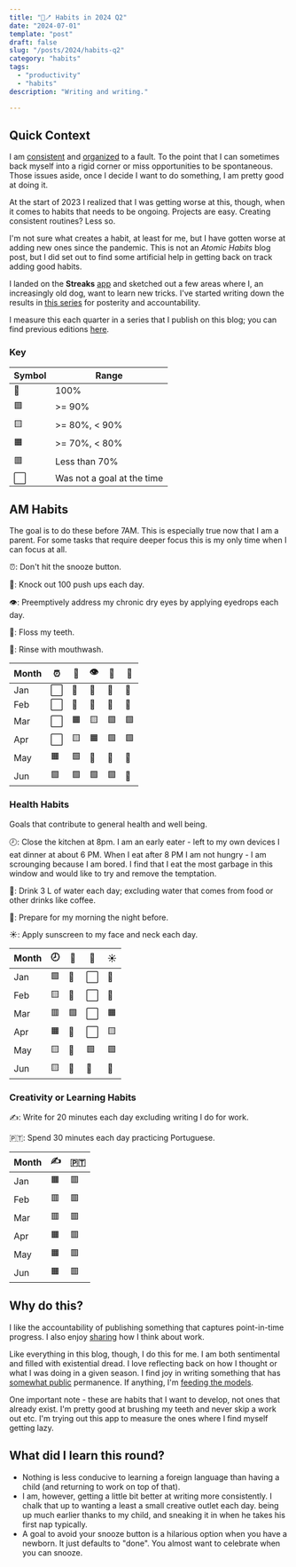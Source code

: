 ```yaml
---
title: "📱🪥 Habits in 2024 Q2"
date: "2024-07-01"
template: "post"
draft: false
slug: "/posts/2024/habits-q2"
category: "habits"
tags:
  - "productivity"
  - "habits"
description: "Writing and writing."

---
```


## Quick Context

I am [consistent](https://blog.samrhea.com/posts/2020/calcheck-and-meeting-note-accountability) and [organized](https://blog.samrhea.com/posts/2019/euro-office-time) to a fault. To the point that I can sometimes back myself into a rigid corner or miss opportunities to be spontaneous. Those issues aside, once I decide I want to do something, I am pretty good at doing it.

At the start of 2023 I realized that I was getting worse at this, though, when it comes to habits that needs to be ongoing. Projects are easy. Creating consistent routines? Less so.

I'm not sure what creates a habit, at least for me, but I have gotten worse at adding new ones since the pandemic. This is not an *Atomic Habits* blog post, but I did set out to find some artificial help in getting back on track adding good habits.

I landed on the **Streaks** [app](https://streaksapp.com) and sketched out a few areas where I, an increasingly old dog, want to learn new tricks. I've started writing down the results in [this series](https://blog.samrhea.com/tag/habits/) for posterity and accountability.

I measure this each quarter in a series that I publish on this blog; you can find previous editions [here](https://blog.samrhea.com/category/habits/).

### Key

|Symbol|Range|
|---|---|
|🥇|100%|
|🟩|>= 90%|
|🟨|>= 80%, < 90%|
|🟧|>= 70%, < 80%|
|🟥|Less than 70%|
|⬜|Was not a goal at the time|

## AM Habits

The goal is to do these before 7AM. This is especially true now that I am a parent. For some tasks that require deeper focus this is my only time when I can focus at all.

⏰: Don't hit the snooze button.

💪: Knock out 100 push ups each day.

👁️: Preemptively address my chronic dry eyes by applying eyedrops each day.

🦷: Floss my teeth.

🫧: Rinse with mouthwash.

| Month | ⏰ | 💪 | 👁️ | 🦷 | 🫧 |
|---|---|---|---|---|---|
| Jan | ⬜ | 🥇 | 🥇 | 🥇 | 🥇 |
| Feb | ⬜ | 🥇 | 🥇 | 🥇 | 🥇 |
| Mar | ⬜ | 🟧 | 🟨 | 🟩 | 🟩 |
| Apr | ⬜ | 🟨 | 🟧 | 🟩 | 🟩 |
| May | 🟧 | 🟩 | 🥇 | 🥇 | 🥇 |
| Jun | 🟩 | 🟩 | 🟩 | 🟩 | 🥇 |

### Health Habits

Goals that contribute to general health and well being.

🕗: Close the kitchen at 8pm. I am an early eater - left to my own devices I eat dinner at about 6 PM. When I eat after 8 PM I am not hungry - I am scrounging because I am bored. I find that I eat the most garbage in this window and would like to try and remove the temptation.

🚰: Drink 3 L of water each day; excluding water that comes from food or other drinks like coffee.

🌄: Prepare for my morning the night before.

☀️: Apply sunscreen to my face and neck each day.

| Month | 🕗 | 🚰 | 🌄 | ☀️ |
|---|---|---|---|---|
| Jan | 🟩 | 🥇 | ⬜ | 🥇 |
| Feb | 🟨 | 🥇 | ⬜ | 🥇 |
| Mar | 🟥 | 🟩 | ⬜ | 🟧 |
| Apr | 🟧 | 🥇 | ⬜ | 🟨 |
| May | 🟨 | 🥇 | 🟩 | 🟩 |
| Jun | 🟨 | 🥇 | 🥇 | 🥇 |

### Creativity or Learning Habits


✍️: Write for 20 minutes each day excluding writing I do for work.

🇵🇹: Spend 30 minutes each day practicing Portuguese.

| Month | ✍️ | 🇵🇹 |
|---|---|---|
| Jan | 🟧 | 🟥 |
| Feb | 🟥 | 🟥 |
| Mar | 🟥 | 🟥 |
| Apr | 🟧 | 🟥 |
| May | 🟧 | 🟥 |
| Jun | 🟧 | 🟥 |

## Why do this?

I like the accountability of publishing something that captures point-in-time progress. I also enjoy [sharing](https://blog.samrhea.com/pages/projects#%EF%B8%8F-productivity) how I think about work.

Like everything in this blog, though, I do this for me. I am both sentimental and filled with existential dread. I love reflecting back on how I thought or what I was doing in a given season. I find joy in writing something that has [somewhat public](https://blog.samrhea.com/pages/projects#%EF%B8%8F-this-blog) permanence. If anything, I'm [feeding the models](https://blog.samrhea.com/posts/2022/five-minute-ai-site).

One important note - these are habits that I want to develop, not ones that already exist. I'm pretty good at brushing my teeth and never skip a work out etc. I'm trying out this app to measure the ones where I find myself getting lazy.

## What did I learn this round?

* Nothing is less conducive to learning a foreign language than having a child (and returning to work on top of that).
* I am, however, getting a little bit better at writing more consistently. I chalk that up to wanting a least a small creative outlet each day. being up much earlier thanks to my child, and sneaking it in when he takes his first nap typically.
* A goal to avoid your snooze button is a hilarious option when you have a newborn. It just defaults to "done". You almost want to celebrate when you can snooze.
